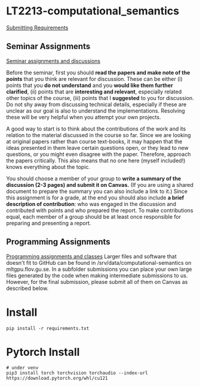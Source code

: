 # LT2213-computational_semantics
[Submitting Requirements](https://gu-clasp.github.io/language-and-perception/courses/requirements/)

## Seminar Assignments
[Seminar assignments and discussions](https://canvas.gu.se/courses/85118/pages/seminar-assignments-and-discussions)

Before the seminar, first you should **read the papers and make note of the points** that you think are relevant for discussion. These can be either 
(i) points that you **do not understand** and you **would like them further clarified**, 
(ii) points that are **interesting and relevant**, especially related other topics of the course, 
(iii) points that I **suggested** to you for discussion.  
Do not shy away from discussing technical details, especially if these are unclear as our goal is also to understand the implementations. Resolving these will be very helpful when you attempt your own projects.

A good way to start is to think about the  contributions of the work and its relation to the material discussed in the course so far.  Since we are looking at original papers rather than course text-books, it may happen that the ideas presented in them leave certain questions open, or they lead to new questions, or you might even disagree with the  paper. Therefore,  approach the papers critically. This also means that no one here (myself included!) knows everything about the topic.

You should choose a member of your group to **write a summary of the discussion (2-3 pages) and submit it on Canvas.**  (If you are using a shared document to prepare the summary you can also include a link to it.) Since this assignment is for a grade, at the end you should also include **a brief description of contribution**: who was engaged in the discussion and contributed with points and who prepared the report. To make contributions equal, each member of a group should  be at least once responsible for preparing and presenting a report.


## Programming Assignments
[Programming assignments and classes](https://canvas.gu.se/courses/85118/pages/programming-assignments-and-classes)
Larger files and software that doesn't fit to GitHub can be found in /srv/data/computational-semantics on mltgpu.flov.gu.se. In a subfolder submissions you can place your own large files generated by the code when making intermediate submissions to us. However, for the final submission, please submit all of them on Canvas as described below.


# Install

```
pip install -r requirements.txt

```

# Pytorch Install
```
# under venv 
pip3 install torch torchvision torchaudio --index-url https://download.pytorch.org/whl/cu121

```